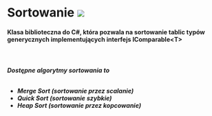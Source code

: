 <h1>Sortowanie 
  <a href="https://www.nuget.org/packages/Sortowanie-Io">
    <img src="https://img.shields.io/nuget/v/Sortowanie-Io.svg?style=flat-square"/>
  </a>
</h1>

<h4>Klasa biblioteczna do C#, która pozwala na sortowanie tablic typów generycznych implementujących interfejs IComparable&#60T&gt;</h4>

</br>

<h5>Dostępne algorytmy sortowania to
<br><br>
<ul>
<li>Merge Sort (sortowanie przez scalanie)</li>
<li>Quick Sort (sortowanie szybkie)</li>
<li>Heap Sort (sortowanie przez kopcowanie)</li>
</ul></h5>
